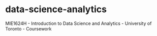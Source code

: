 # data-science-analytics
MIE1624H - Introduction to Data Science and Analytics - University of Toronto - Coursework
